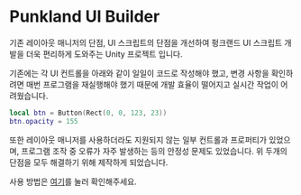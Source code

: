 # Punkland UI Builder

기존 레이아웃 매니저의 단점, UI 스크립트의 단점을 개선하여 펑크랜드 UI 스크립트 개발을 더욱 편리하게 도와주는 Unity 프로젝트 입니다.

기존에는 각 UI 컨트롤을 아래와 같이 일일이 코드로 작성해야 했고, 변경 사항을 확인하려면 매번 프로그램을 재실행해야 했기 때문에 개발 효율이 떨어지고 실시간 작업이 어려웠습니다.
``` lua
local btn = Button(Rect(0, 0, 123, 23))  
btn.opacity = 155
```

또한 레이아웃 매니저를 사용하더라도 지원되지 않는 일부 컨트롤과 프로퍼티가 있었으며, 프로그램 조작 중 오류가 자주 발생하는 등의 안정성 문제도 있었습니다.
위 두개의 단점을 모두 해결하기 위해 제작하게 되었습니다.

사용 방법은 [여기](https://cafe.naver.com/nekolandgames/28394)를 눌러 확인해주세요.
